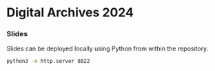 # Digital Archives 2024

### Slides

Slides can be deployed locally using Python from within the repository.

```sh
python3 -m http.server 8822
```
